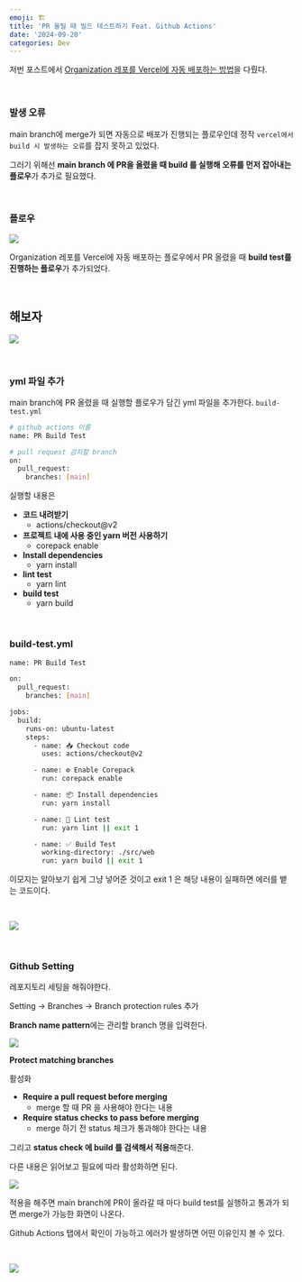 ```yaml
---
emoji: 🏗️
title: 'PR 올릴 때 빌드 테스트하기 Feat. Github Actions'
date: '2024-09-20'
categories: Dev
---
```


저번 포스트에서 [Organization 레포를 Vercel에 자동 배포하는 방법](https://www.devwoodie.com/17-organization-vercel)을 다뤘다. 

<br/>

### 발생 오류

main branch에 merge가 되면 자동으로 배포가 진행되는 플로우인데 정작 `vercel에서 build 시 발생하는 오류`를 잡지 못하고 있었다.

그러기 위해선 **main branch 에 PR을 올렸을 때 build 를 실행해 오류를 먼저 잡아내는 플로우**가 추가로 필요했다.

<br/>

### 플로우

![](1.png)

Organization 레포를 Vercel에 자동 배포하는 플로우에서 PR 올렸을 때 **build test를 진행하는 플로우**가 추가되었다. 

<br/>

## 해보자

![](2.png)

<br/>

### yml 파일 추가

main branch에 PR 올렸을 때 실행할 플로우가 담긴 yml 파일을 추가한다. `build-test.yml`

```bash
# github actions 이름
name: PR Build Test

# pull request 감지할 branch
on:
  pull_request:
    branches: [main]
```

실행할 내용은 
- **코드 내려받기**
  - actions/checkout@v2
- **프로젝트 내에 사용 중인 yarn 버전 사용하기**
  - corepack enable
- **Install dependencies**
  - yarn install
- **lint test**
  - yarn lint
- **build test**
  - yarn build

<br/>

### build-test.yml

```bash
name: PR Build Test

on:
  pull_request:
    branches: [main]

jobs:
  build:
    runs-on: ubuntu-latest
    steps:
      - name: 📥 Checkout code
        uses: actions/checkout@v2

      - name: ⚙️ Enable Corepack
        run: corepack enable

      - name: 📦 Install dependencies
        run: yarn install

      - name: 🧹 Lint test
        run: yarn lint || exit 1

      - name: ✅ Build Test
        working-directory: ./src/web
        run: yarn build || exit 1
```

이모지는 알아보기 쉽게 그냥 넣어준 것이고 exit 1 은 해당 내용이 실패하면 에러를 뱉는 코드이다.

<br/>

![](3.png)

<br/>

### Github Setting

레포지토리 세팅을 해줘야한다.

Setting -> Branches -> Branch protection rules 추가

**Branch name pattern**에는 관리할 branch 명을 입력한다.

![](4.png)

**Protect matching branches**

활성화
- **Require a pull request before merging**
  - merge 할 때 PR 을 사용해야 한다는 내용
- **Require status checks to pass before merging**
  - merge 하기 전 status 체크가 통과해야 한다는 내용

그리고 **status check 에 build 를 검색해서 적용**해준다.

다른 내용은 읽어보고 필요에 따라 활성화하면 된다.

![](5.png)

적용을 해주면 main branch에 PR이 올라갈 때 마다 build test를 실행하고 통과가 되면 merge가 가능한 화면이 나온다.

Github Actions 탭에서 확인이 가능하고 에러가 발생하면 어떤 이유인지 볼 수 있다.

<br/>

![](6.png)

```toc
```
